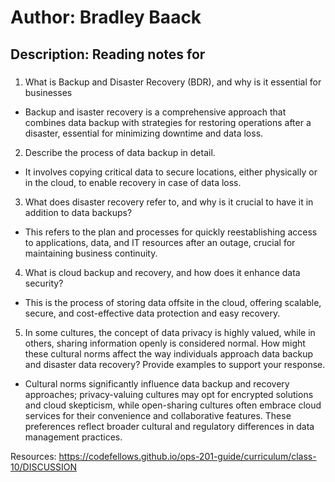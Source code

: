 # Author: Bradley Baack

## Description: Reading notes for

### 


1)  What is Backup and Disaster Recovery (BDR), and why is it essential for businesses
  - Backup and isaster recovery is a comprehensive approach that combines data backup with strategies for restoring operations after a disaster, essential for minimizing downtime and data loss.
2) Describe the process of data backup in detail.
  - It involves copying critical data to secure locations, either physically or in the cloud, to enable recovery in case of data loss.
3)  What does disaster recovery refer to, and why is it crucial to have it in addition to data backups?
  - This refers to the plan and processes for quickly reestablishing access to applications, data, and IT resources after an outage, crucial for maintaining business continuity.
4) What is cloud backup and recovery, and how does it enhance data security?
  - This is the process of storing data offsite in the cloud, offering scalable, secure, and cost-effective data protection and easy recovery.
5) In some cultures, the concept of data privacy is highly valued, while in others, sharing information openly is considered normal. How might these cultural norms affect the way individuals approach data backup and disaster data recovery? Provide examples to support your response.
  - Cultural norms significantly influence data backup and recovery approaches; privacy-valuing cultures may opt for encrypted solutions and cloud skepticism, while open-sharing cultures often embrace cloud services for their convenience and collaborative features. These preferences reflect broader cultural and regulatory differences in data management practices. 


Resources: 
https://codefellows.github.io/ops-201-guide/curriculum/class-10/DISCUSSION
